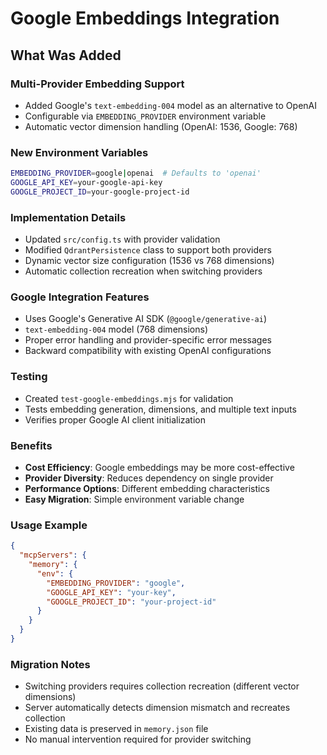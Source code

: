 # Google Embeddings Integration

## What Was Added

### Multi-Provider Embedding Support
- Added Google's `text-embedding-004` model as an alternative to OpenAI
- Configurable via `EMBEDDING_PROVIDER` environment variable
- Automatic vector dimension handling (OpenAI: 1536, Google: 768)

### New Environment Variables
```bash
EMBEDDING_PROVIDER=google|openai  # Defaults to 'openai'
GOOGLE_API_KEY=your-google-api-key
GOOGLE_PROJECT_ID=your-google-project-id
```

### Implementation Details
- Updated `src/config.ts` with provider validation
- Modified `QdrantPersistence` class to support both providers
- Dynamic vector size configuration (1536 vs 768 dimensions)
- Automatic collection recreation when switching providers

### Google Integration Features
- Uses Google's Generative AI SDK (`@google/generative-ai`)
- `text-embedding-004` model (768 dimensions)
- Proper error handling and provider-specific error messages
- Backward compatibility with existing OpenAI configurations

### Testing
- Created `test-google-embeddings.mjs` for validation
- Tests embedding generation, dimensions, and multiple text inputs
- Verifies proper Google AI client initialization

### Benefits
- **Cost Efficiency**: Google embeddings may be more cost-effective
- **Provider Diversity**: Reduces dependency on single provider
- **Performance Options**: Different embedding characteristics
- **Easy Migration**: Simple environment variable change

### Usage Example
```json
{
  "mcpServers": {
    "memory": {
      "env": {
        "EMBEDDING_PROVIDER": "google",
        "GOOGLE_API_KEY": "your-key",
        "GOOGLE_PROJECT_ID": "your-project-id"
      }
    }
  }
}
```

### Migration Notes
- Switching providers requires collection recreation (different vector dimensions)
- Server automatically detects dimension mismatch and recreates collection
- Existing data is preserved in `memory.json` file
- No manual intervention required for provider switching
